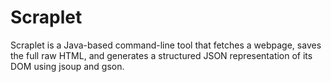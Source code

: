# Scraplet
Scraplet is a Java-based command-line tool that fetches a webpage, saves the full raw HTML, and generates a structured JSON representation of its DOM using jsoup and gson.
